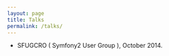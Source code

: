 ```yaml
---
layout: page
title: Talks
permalink: /talks/
---
```


* SFUGCRO ( Symfony2 User Group ), October 2014.<ul>

